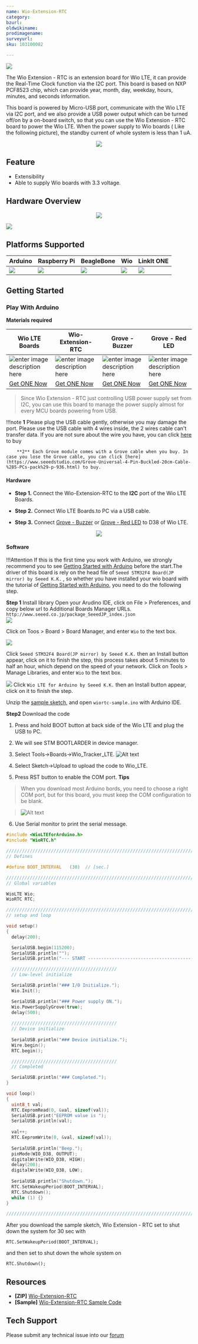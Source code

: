 ```yaml
---
name: Wio-Extension-RTC
category: 
bzurl: 
oldwikiname: 
prodimagename: 
surveyurl: 
sku: 103100082

---
```


![](https://www.seeedstudio.site/media/catalog/product/cache/ef3164306500b1080e8560b2e8b5cc0f/p/r/preview_4_2.png)


The Wio Extension - RTC is an extension board for Wio LTE, it can provide the Real-Time Clock function via the I2C port. This board is based on NXP PCF8523 chip, which can provide year, month, day, weekday, hours, minutes, and seconds information. 
  
This board is powered by Micro-USB port, communicate with the Wio LTE via I2C port, and we also provide a USB power output which can be turned off/on by a on-board switch, so that you can use the Wio Extension - RTC board to power the Wio LTE. When the power supply to Wio boards ( Like the following picture), the standby current of whole system is less than 1 uA.



<p style="text-align:center"><a href="https://www.seeedstudio.com/Wio-Extension-RTC-p-4002.html" target="_blank"><img   src="https://github.com/SeeedDocument/wiki_english/raw/master/docs/images/300px-Get_One_Now_Banner-ragular.png" /></a></p>



## Feature  
 
- Extensibility
- Able to supply Wio boards with 3.3 voltage.





## Hardware Overview



<div align="center">
<figure>
  <p style="text-align:center"><a href="https://raw.githubusercontent.com/SeeedDocument/Wio_Extension-RTC/master/img/pinout.jpg" target="_blank"><img src="https://raw.githubusercontent.com/SeeedDocument/Wio_Extension-RTC/master/img/pinout.jpg" /></a></p> 
  </div>


![](https://github.com/SeeedDocument/Wio_Extension-RTC/raw/master/img/rtc_diagram.png)


## Platforms Supported
    



| Arduino                                                                                             | Raspberry Pi                                                                                             | BeagleBone                                                                                      | Wio                                                                                               | LinkIt ONE                                                                                         |
|-----------------------------------------------------------------------------------------------------|----------------------------------------------------------------------------------------------------------|-------------------------------------------------------------------------------------------------|---------------------------------------------------------------------------------------------------|----------------------------------------------------------------------------------------------------|
| ![](https://raw.githubusercontent.com/SeeedDocument/wiki_english/master/docs/images/arduino_logo.jpg) | ![](https://raw.githubusercontent.com/SeeedDocument/wiki_english/master/docs/images/raspberry_pi_logo_n.jpg) | ![](https://raw.githubusercontent.com/SeeedDocument/wiki_english/master/docs/images/bbg_logo_n.jpg) | ![](https://raw.githubusercontent.com/SeeedDocument/wiki_english/master/docs/images/wio_logo.jpg) | ![](https://raw.githubusercontent.com/SeeedDocument/wiki_english/master/docs/images/linkit_logo_n.jpg) |







## Getting Started


### Play With Arduino


**Materials required**

| Wio LTE Boards |   Wio-Extension-RTC  |  Grove - Buzzer |Grove - Red LED |
|--------------|-------------|-----------------|---------|
|![enter image description here](https://www.seeedstudio.site/media/catalog/product/cache/ef3164306500b1080e8560b2e8b5cc0f/h/t/httpsstatics3.seeedstudio.comseeedfile2018-06bazaar837387_img_0005a.jpg)|![enter image description here](https://www.seeedstudio.site/media/catalog/product/cache/ef3164306500b1080e8560b2e8b5cc0f/p/r/preview_4_2.png)|![enter image description here](https://github.com/SeeedDocument/Grove_Buzzer/raw/master/images/Grove%20Buzzer.jpg)|![enter image description here](https://www.seeedstudio.site/media/catalog/product/cache/ef3164306500b1080e8560b2e8b5cc0f/h/t/httpsstatics3.seeedstudio.comseeedfile2018-09bazaar939479_1040300054.jpg)|
|[Get ONE Now](http://www.seeedstudio.com/Seeeduino-V4.2-p-2517.html)|[Get ONE Now](https://www.seeedstudio.com/Wio-Extension-RTC-p-4002.html)|[Get ONE Now](https://www.seeedstudio.com/Grove-Buzzer.html)|[Get ONE Now](https://www.seeedstudio.com/Grove-Red-LED-p-1142.html)|    








>Since Wio Extension - RTC just controlling USB power supply set from I2C, you can use this board to manage the power supply almost for every MCU boards powering from USB.




!!!note
        **1** Please plug the USB cable gently, otherwise you may damage the port. Please use the USB cable with 4 wires inside, the 2 wires cable can't transfer data. If you are not sure about the wire you have, you can click [here](https://www.seeedstudio.com/Micro-USB-Cable-48cm-p-1475.html) to buy 
    
        **2** Each Grove module comes with a Grove cable when you buy. In case you lose the Grove cable, you can click [here](https://www.seeedstudio.com/Grove-Universal-4-Pin-Buckled-20cm-Cable-%285-PCs-pack%29-p-936.html) to buy.                   




                 




#### Hardware            






  
- **Step 1.** Connect the Wio-Extension-RTC to the **I2C** port of the Wio LTE Boards.

- **Step 2.**  Connect Wio LTE Boards.to PC via a USB cable.

- **Step 3.** Connect [Grove - Buzzer](https://www.seeedstudio.com/Grove-Buzzer-p-768.html) or [Grove - Red LED](https://www.seeedstudio.com/Grove-Red-LED-p-1142.html) to D38 of Wio LTE.


<div align="center">
<figure>
  <p style="text-align:center"><a href="https://github.com/SeeedDocument/Wio_Extension-RTC/raw/master/img/connection.png" target="_blank"><img src="https://github.com/SeeedDocument/Wio_Extension-RTC/raw/master/img/connection.png" /></a></p>  </div>



#### Software

!!!Attention
    If this is the first time you work with Arduino, we strongly recommend you to see [Getting Started with Arduino](http://wiki.seeedstudio.com/Getting_Started_with_Arduino/) before the start.The driver of this board is rely on the head file of   `Seeed STM32F4 Board(JP mirror) by Seeed K.K.` , so whether you have installed your wio board with the  tutorial of  [Getting Started with Arduino](http://wiki.seeedstudio.com/Getting_Started_with_Arduino/), you need to do the following step.

**Step 1** Install library
Open your Arudino IDE, click on File > Preferences, and copy below url to Additional Boards Manager URLs.  
`http://www.seeed.co.jp/package_SeeedJP_index.json`  
![](https://github.com/Seeed-Studio/Wio_Extension_RTC/raw/master/Preferences.png)  

Click on Toos > Board > Board Manager, and enter `Wio` to the text box.

![](https://github.com/Seeed-Studio/Wio_Extension_RTC/raw/master/Boards_Manager.png)

Click `Seeed STM32F4 Board(JP mirror) by Seeed K.K.` then an Install button appear, click on it to finish the step, this process takes about 5 minutes to half an hour, which depend on the speed of your network.
Click on Tools > Manage Libraries, and enter `Wio` to the text box.

![](https://github.com/Seeed-Studio/Wio_Extension_RTC/raw/master/Library_Manager.png)
Click `Wio LTE for Arduino by Seeed K.K.` then an Install button appear, click on it to finish the step.

Unzip the [sample sketch](https://github.com/Seeed-Studio/Wio_Extension_RTC/raw/master/wiortc-sample.zip), and open `wiortc-sample.ino` with Arduino IDE.


**Step2** Download the code

1. Press and hold BOOT button at back side of the Wio LTE and plug the USB to PC.
2. We will see STM BOOTLARDER in device manager.
3. Select Tools→Boards→Wio_Tracker_LTE.
![Alt text](https://raw.githubusercontent.com/SeeedDocument/Wio_Extension-RTC/master/img/Snipaste_2019-04-10_15-15-20.jpg)

4. Select Sketch→Upload to upload the code to Wio_LTE.
5. Press RST button to enable the COM port.
**Tips**
>When you download most Arduino bords, you need to choose a right COM port, but for this board, you must keep the COM configuration to be blank. 

>![Alt text](https://raw.githubusercontent.com/SeeedDocument/Wio_Extension-RTC/master/img/port.jpg)

6. Use Serial monitor to print the serial message. 


```cpp
#include <WioLTEforArduino.h>
#include "WioRTC.h"

////////////////////////////////////////////////////////////////////////////////
// Defines

#define BOOT_INTERVAL   (30)  // [sec.]

////////////////////////////////////////////////////////////////////////////////
// Global variables

WioLTE Wio;
WioRTC RTC;

////////////////////////////////////////////////////////////////////////////////
// setup and loop

void setup()
{
  delay(200);

  SerialUSB.begin(115200);
  SerialUSB.println("");
  SerialUSB.println("--- START ---------------------------------------------------");

  ////////////////////////////////////////
  // Low-level initialize

  SerialUSB.println("### I/O Initialize.");
  Wio.Init();

  SerialUSB.println("### Power supply ON.");
  Wio.PowerSupplyGrove(true);
  delay(500);
  
  ////////////////////////////////////////
  // Device initialize
  
  SerialUSB.println("### Device initialize.");
  Wire.begin();
  RTC.begin();

  ////////////////////////////////////////
  // Completed

  SerialUSB.println("### Completed.");
}

void loop()
{
  uint8_t val;
  RTC.EepromRead(0, &val, sizeof(val));
  SerialUSB.print("EEPROM value is ");
  SerialUSB.println(val);
  
  val++;
  RTC.EepromWrite(0, &val, sizeof(val));
  
  SerialUSB.println("Beep.");
  pinMode(WIO_D38, OUTPUT);
  digitalWrite(WIO_D38, HIGH);
  delay(200);
  digitalWrite(WIO_D38, LOW);
  
  SerialUSB.println("Shutdown.");
  RTC.SetWakeupPeriod(BOOT_INTERVAL);
  RTC.Shutdown();
  while (1) {}
}

////////////////////////////////////////////////////////////////////////////////

```
After you download the sample sketch, Wio Extension - RTC set to shut down the system for 30 sec with
```
RTC.SetWakeupPeriod(BOOT_INTERVAL);
```
and then set to shut down the whole system on
```
RTC.Shutdown();
```



## Resources

- **[ZIP]** [ Wio-Extension-RTC](https://github.com/SeeedDocument/Wio_Extension-RTC/blob/master/res/Wio%20Extension%20%E2%80%93%20RTC%20v1.0.zip)
- **[Sample]** [Wio-Extension-RTC Sample Code](https://github.com/Seeed-Studio/Wio_Extension_RTC/blob/master/wiortc-sample.zip)





## Tech Support
Please submit any technical issue into our [forum](http://forum.seeedstudio.com/)
